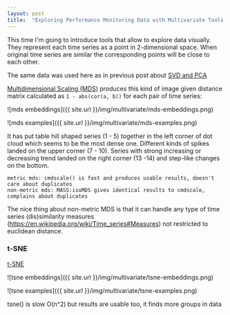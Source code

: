 ```yaml
---
layout: post
title:  "Exploring Performance Monitoring Data with Multivariate Tools: MDS and t-SNE"
---
```


This time I'm going to introduce tools that allow to explore data visually. They represent each time series as a point in 2-dimensional space. When original time series are similar the corresponding points will be close to each other.

The same data was used here as in previous post about [SVD and PCA]({{site.url}}/blog/multivariate-svd-pca/)


[Multidimensional Scaling (MDS)](https://en.wikipedia.org/wiki/Multidimensional_scaling) produces this kind of image given distance matrix calculated as `1 - abs(cor(a, b))` for each pair of time series:

![mds embeddings]({{ site.url }}/img/multivariate/mds-embeddings.png)

![mds examples]({{ site.url }}/img/multivariate/mds-examples.png)

It has put table hill shaped series (1 - 5) together in the left corner of dot cloud which seems to be the most dense one. Different kinds of spikes landed on the upper corner (7 - 10). Series with strong increasing or decreasing trend landed on the right corner (13 -14) and step-like changes on the bottom.


    metric mds: cmdscale() is fast and produces usable results, doesn't care about duplicates
    non-metric mds: MASS:isoMDS gives identical results to cmdscale, complains about duplicates

The nice thing about non-metric MDS is that it can handle any type of time series (dis)similarity measures (https://en.wikipedia.org/wiki/Time_series#Measures) not restricted to euclidean distance.

### t-SNE

[t-SNE](https://en.wikipedia.org/wiki/T-distributed_stochastic_neighbor_embedding)

![tsne embeddings]({{ site.url }}/img/multivariate/tsne-embeddings.png)

![tsne examples]({{ site.url }}/img/multivariate/tsne-examples.png)

tsne() is slow O(n^2) but results are usable too, it finds more groups in data
